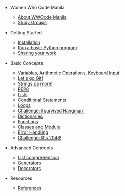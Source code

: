 - Women Who Code Manila
    - [About WWCode Manila](wwcodemanila/about.md)
    - [Study Groups](wwcodemanila/study_groups.md)

- Getting Started
    - [Installation](getting_started/installation_guide.md)
    - [Run a basic Python program](getting_started/warm_up.md)
    - [Sharing your work](getting_started/exercise_upload_step.md)
  
- Basic Concepts
    - [Variables, Arithmetic Operations, Keyboard Input](basic_concepts/variables.md)
    - [Let's go Git!](git/README.md)
    - [Strings pa more!](basic_concepts/strings.md)
    - [PEP8](basic_concepts/pep8.md)
    - [Lists](basic_concepts/lists.md)
    - [Conditional Statements](basic_concepts/conditional_statements.md)
    - [Loops](basic_concepts/loops.md)
    - [Challenge: I survived Hangman!](basic_concepts/exercises/hangman/README.md)
    - [Dictionaries](basic_concepts/dictionaries.md)
    - [Functions](basic_concepts/functions.md)
    - [Classes and Module](http://introtopython.org/classes.html)
    - [Error Handling](basic_concepts/error_handling.md)
    - [Challenge: It's 2048!](basic_concepts/exercises/2048/README.md)

- Advanced Concepts
    - [List comprehension](https://hackernoon.com/list-comprehension-in-python-8895a785550b)
    - [Generators](https://anandology.com/python-practice-book/iterators.html)
    - [Decorators](http://simeonfranklin.com/blog/2012/jul/1/python-decorators-in-12-steps/)

- Resources
    - [References](resources/references.md)
